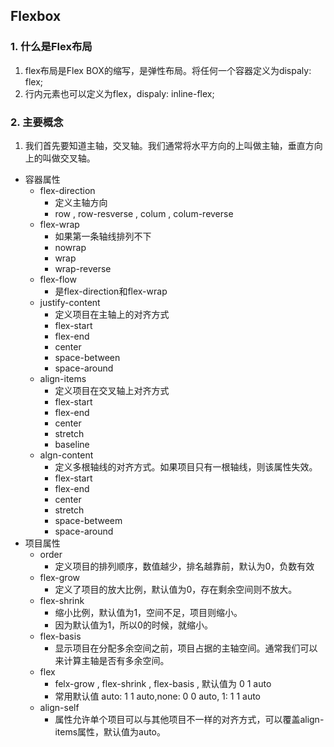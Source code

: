 ## Flexbox
### 1. 什么是Flex布局
1. flex布局是Flex BOX的缩写，是弹性布局。将任何一个容器定义为dispaly: flex;
2. 行内元素也可以定义为flex，dispaly: inline-flex;

### 2. 主要概念
1. 我们首先要知道主轴，交叉轴。我们通常将水平方向的上叫做主轴，垂直方向上的叫做交叉轴。
- 容器属性
  - flex-direction
    - 定义主轴方向
    - row , row-resverse , colum , colum-reverse
  - flex-wrap
    - 如果第一条轴线排列不下
    - nowrap
    - wrap
    - wrap-reverse
  - flex-flow
    - 是flex-direction和flex-wrap
  - justify-content
    - 定义项目在主轴上的对齐方式
    - flex-start
    - flex-end
    - center
    - space-between
    - space-around
  - align-items
    - 定义项目在交叉轴上对齐方式
    - flex-start
    - flex-end
    - center
    - stretch
    - baseline
  - algn-content
    - 定义多根轴线的对齐方式。如果项目只有一根轴线，则该属性失效。
    - flex-start
    - flex-end
    - center
    - stretch
    - space-betweem
    - space-around
- 项目属性
  - order
    - 定义项目的排列顺序，数值越少，排名越靠前，默认为0，负数有效
  - flex-grow
    - 定义了项目的放大比例，默认值为0，存在剩余空间则不放大。
  - flex-shrink
    - 缩小比例，默认值为1，空间不足，项目则缩小。
    - 因为默认值为1，所以0的时候，就缩小。
  - flex-basis
    - 显示项目在分配多余空间之前，项目占据的主轴空间。通常我们可以来计算主轴是否有多余空间。
  - flex
    - felx-grow , flex-shrink , flex-basis , 默认值为 0 1 auto
    - 常用默认值 auto: 1 1 auto,none: 0 0 auto, 1: 1 1 auto
  - align-self
    - 属性允许单个项目可以与其他项目不一样的对齐方式，可以覆盖align-items属性，默认值为auto。

